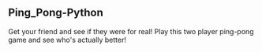 ## Ping_Pong-Python

Get your friend and see if they were for real! Play this two player ping-pong game and see who's actually better!
